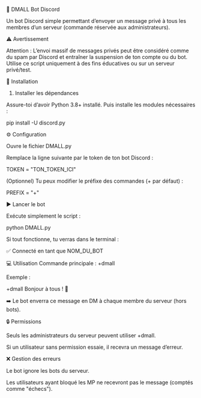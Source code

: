 📩 DMALL Bot Discord

Un bot Discord simple permettant d’envoyer un message privé à tous les membres d’un serveur (commande réservée aux administrateurs).

⚠️ Avertissement

Attention : L’envoi massif de messages privés peut être considéré comme du spam par Discord et entraîner la suspension de ton compte ou du bot.
Utilise ce script uniquement à des fins éducatives ou sur un serveur privé/test.

🚀 Installation

1. Installer les dépendances

Assure-toi d’avoir Python 3.8+ installé.
Puis installe les modules nécessaires :

pip install -U discord.py

⚙️ Configuration

Ouvre le fichier DMALL.py

Remplace la ligne suivante par le token de ton bot Discord :

TOKEN = "TON_TOKEN_ICI"


(Optionnel) Tu peux modifier le préfixe des commandes (+ par défaut) :

PREFIX = "+"

▶️ Lancer le bot

Exécute simplement le script :

python DMALL.py


Si tout fonctionne, tu verras dans le terminal :

✅ Connecté en tant que NOM_DU_BOT

💻 Utilisation
Commande principale :
+dmall <message>


Exemple :

+dmall Bonjour à tous ! 🎉


➡️ Le bot enverra ce message en DM à chaque membre du serveur (hors bots).

🔒 Permissions

Seuls les administrateurs du serveur peuvent utiliser +dmall.

Si un utilisateur sans permission essaie, il recevra un message d’erreur.

❌ Gestion des erreurs

Le bot ignore les bots du serveur.

Les utilisateurs ayant bloqué les MP ne recevront pas le message (comptés comme "échecs").
